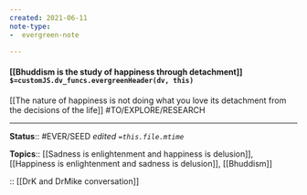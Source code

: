 ```yaml
---
created: 2021-06-11
note-type: 
-  evergreen-note

---
```


#### [[Bhuddism is the study of happiness through detachment]] `$=customJS.dv_funcs.evergreenHeader(dv, this)`

[[The nature of happiness is not doing what you love its detachment from the decisions of the life]]
#TO/EXPLORE/RESEARCH 

---

**Status**:: #EVER/SEED 
*edited `=this.file.mtime`*

**Topics**:: [[Sadness is enlightenment and happiness is delusion]], [[Happiness is enlightenment and sadness is delusion]], [[Bhuddism]]

:: [[DrK and DrMike conversation]]